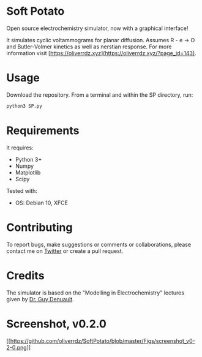 # Soft Potato
Open source electrochemistry simulator, now with a graphical interface!

It simulates cyclic voltammograms for planar diffusion. Assumes R - e -> O and Butler-Volmer kinetics as well as nerstian response. For more information visit [https://oliverrdz.xyz](https://oliverrdz.xyz/?page_id=143).

# Usage
Download the repository. From a terminal and within the SP directory, run:
```python
python3 SP.py 
```

# Requirements
It requires:
+ Python 3+
+ Numpy
+ Matplotlib
+ Scipy

Tested with:
+ OS: Debian 10, XFCE

# Contributing
To report bugs, make suggestions or comments or collaborations, please contact me on [Twitter](https://twitter.com/ol1v3r) or create a pull request.

# Credits
The simulator is based on the "Modelling in Electrochemistry" lectures given by [Dr. Guy Denuault](https://www.southampton.ac.uk/chemistry/about/staff/gd.page).

# Screenshot, v0.2.0
[[https://github.com/oliverrdz/SoftPotato/blob/master/Figs/screenshot_v0-2-0.png]]
